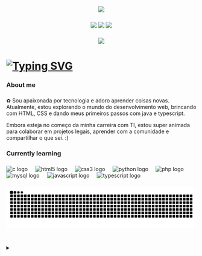 <div align="center">
  <img height="200" src="https://i.postimg.cc/s2yCTk5S/download20240406002121.gif"  />
</div>

###
<div align="center">
  <a href = "mailto:mirahonoratto@gmail.com"><img src="https://i.postimg.cc/59mKYzZS/gmail.png" target="_blank"></a>
  <a href="https://www.linkedin.com/in/miranda-honorato/" target="_blank"><img src="https://i.postimg.cc/FRG9BRB5/linkedin.png" target="_blank"></a> 
  <a href="https://instagram.com/alexazinh" target="_blank"><img src="https://i.postimg.cc/MGGL0mQS/INSTAGRAM.png" target="_blank"></a>
  
</div>

###

<div align="center">
  <img src="https://visitor-badge.laobi.icu/badge?page_id=miaeo.miaeo&"  />
</div>

###

<h1 align="left"><a href="https://git.io/typing-svg"><img src="https://readme-typing-svg.demolab.com?font=Dina&pause=1000&color=FFA2E1&random=false&width=435&lines=Ol%C3%A1%2C+me+chamo+Miranda+%3A)" alt="Typing SVG" /></a></h1>

###

<h3 align="left"> About me</h3>

###

<p align="left">✿ Sou apaixonada por tecnologia e adoro aprender coisas novas. Atualmente, estou explorando o mundo do desenvolvimento web, brincando com HTML, CSS e dando meus primeiros passos com java e typescript.

Embora esteja no começo da minha carreira com TI, estou super animada para colaborar em projetos legais, aprender com a comunidade e compartilhar o que sei. :) </p>

###

<h3 align="left">Currently learning</h3>

###

<div align="left">
  <img src="https://skillicons.dev/icons?i=c" height="30" alt="c logo"  />
  <img width="12" />
  <img src="https://cdn.simpleicons.org/html5/E34F26" height="30" alt="html5 logo"  />
  <img width="12" />
  <img src="https://cdn.simpleicons.org/css3/1572B6" height="30" alt="css3 logo"  />
  <img width="12" />
  <img src="https://cdn.jsdelivr.net/gh/devicons/devicon/icons/python/python-original.svg" height="30" alt="python logo"  />
  <img width="12" />
  <img src="https://skillicons.dev/icons?i=php" height="30" alt="php logo"  />
  <img width="12" />
  <img src="https://skillicons.dev/icons?i=mysql" height="30" alt="mysql logo"  />
  <img width="12" />
  <img src="https://skillicons.dev/icons?i=js" height="30" alt="javascript logo"  />
  <img width="12" />
  <img src="https://skillicons.dev/icons?i=ts" height="30" alt="typescript logo"  />
</div>

###


<picture>
  <source media="(prefers-color-scheme: dark)" srcset="https://raw.githubusercontent.com/miaeo/miaeo/output/github-contribution-grid-snake-dark.svg">
  <source media="(prefers-color-scheme: light)" srcset="https://raw.githubusercontent.com/miaeo/miaeo/output/github-contribution-grid-snake.svg">
  <img alt="github contribution grid snake animation" src="https://raw.githubusercontent.com/miaeo/miaeo/output/github-contribution-grid-snake.svg">
</picture>
<br><br>


###

<details align="left">
  <summary></summary> 
 
  - Badges by <a href="https://cdn.simpleicons.org">cdn.simpleicons</a>, <a href="https://cdn.jsdelivr.net">cdn.jsdelivr</a>, <a href="https://skillicons.dev">skillicons.dev</a>.
  - Developer vector created by @menheramen on <a href="https://picrew.me/en/">picrew</a>.
 
  <div align="right">Made with 💜 by <a href="https://github.com/miaeo">miaeo</a>.</div>

</details>

###
<!--
**miaeo/miaeo** is a ✨ _special_ ✨ repository because its `README.md` (this file) appears on your GitHub profile.
